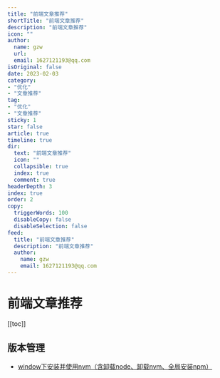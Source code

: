 ```yaml
---
title: "前端文章推荐"
shortTitle: "前端文章推荐"
description: "前端文章推荐"
icon: ""
author: 
  name: gzw
  url: 
  email: 1627121193@qq.com
isOriginal: false
date: 2023-02-03
category: 
- "优化"
- "文章推荐"
tag:
- "优化"
- "文章推荐"
sticky: 1
star: false
article: true
timeline: true
dir:
  text: "前端文章推荐"
  icon: ""
  collapsible: true
  index: true
  comment: true
headerDepth: 3
index: true
order: 2
copy:
  triggerWords: 100
  disableCopy: false
  disableSelection: false
feed:
  title: "前端文章推荐"
  description: "前端文章推荐"
  author:
    name: gzw
    email: 1627121193@qq.com
---
```






# 前端文章推荐

[[toc]]



## 版本管理

- [window下安装并使用nvm（含卸载node、卸载nvm、全局安装npm）](https://blog.csdn.net/HuangsTing/article/details/113857145)
